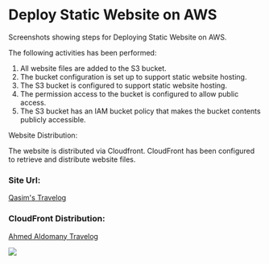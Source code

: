 <h1>Deploy Static Website on AWS</h1>

Screenshots showing steps for Deploying Static Website on AWS.

The following activities has been performed:

<ol>
  <li>All website files are added to the S3 bucket.</li>
  <li>The bucket configuration is set up to support static website hosting.</li>
  <li>The S3 bucket is configured to support static website hosting.</li>
  <li>The permission access to the bucket is configured to allow public access.</li>
  <li>The S3 bucket has an IAM bucket policy that makes the bucket contents publicly accessible.</li>
</ol>

Website Distribution:

The website is distributed via Cloudfront. CloudFront has been configured to retrieve and distribute website files.

<h3>Site Url:</h3>

<a href = "http://d21syuvd0qqu8d.cloudfront.net/" target = "_blank">Qasim's Travelog</a>

<h3>CloudFront Distribution:</h3>

<a href = "http://proj1-staticwebsite.s3-website-us-east-1.amazonaws.com/#" target = "_blank">Ahmed Aldomany Travelog</a>

<img src = "./Website Overview.jpeg">
